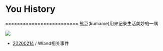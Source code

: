 # You History
=========================
熊豆(kumame)用来记录生活美妙的一隅

[![](https://img.shields.io/badge/website-kumame.github.io/you_history/fsnm-blue.svg?style=for-the-badge&logo=appveyor)](https://kumame.github.io/you_history)

- [20200214](https://kumame.github.io/you_history/20200214) / Wland相关事件